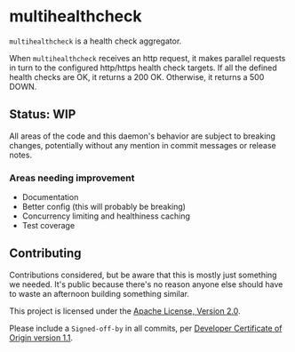 # multihealthcheck

`multihealthcheck` is a health check aggregator.

When `multihealthcheck` receives an http request, it makes parallel requests in
turn to the configured http/https health check targets. If all the defined
health checks are OK, it returns a 200 OK. Otherwise, it returns a 500 DOWN.

## Status: **WIP**

All areas of the code and this daemon's behavior are subject to breaking
changes, potentially without any mention in commit messages or release notes.

### Areas needing improvement

*   Documentation
*   Better config (this will probably be breaking)
*   Concurrency limiting and healthiness caching
*   Test coverage

## Contributing

Contributions considered, but be aware that this is mostly just something we
needed. It's public because there's no reason anyone else should have to waste
an afternoon building something similar.

This project is licensed under the [Apache License, Version 2.0](LICENSE).

Please include a `Signed-off-by` in all commits, per
[Developer Certificate of Origin version 1.1](DCO).
